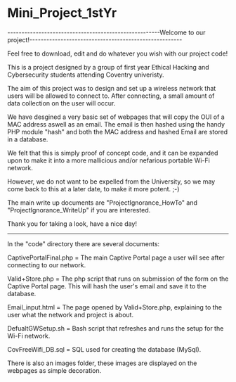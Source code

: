 # Mini_Project_1stYr
------------------------------------------------------Welcome to our project!------------------------------------------------------

Feel free to download, edit and do whatever you wish with our project code!

This is a project designed by a group of first year Ethical Hacking and Cybersecurity students attending Coventry univeristy.

The aim of this project was to design and set up a wireless network that users will be allowed to connect to. 
After connecting, a small amount of data collection on the user will occur.

We have desgined a very basic set of webpages that will copy the OUI of a MAC address aswell as an email.
The email is then hashed using the handy PHP module "hash" and both the MAC address and hashed Email are stored in a database. 

We felt that this is simply proof of concept code, and it can be expanded upon to make it into a more 
mallicious and/or nefarious portable Wi-Fi network.

However, we do not want to be expelled from the University, so we may come back to this at a later date, to make it more potent. ;-)

The main write up documents are "ProjectIgnorance_HowTo" and "ProjectIgnorance_WriteUp" if you are interested. 

Thank you for taking a look, have a nice day!

-----------------------------------------------------------------------------------------------------------------------------------------
In the "code" directory there are several documents:

CaptivePortalFinal.php = The main Captive Portal page a user will see after connecting to our network.

Valid+Store.php = The php script that runs on submission of the form on the Captive Portal page.
                  This will hash the user's email and save it to the database.
                
Email_input.html = The page opened by Valid+Store.php, explaining to the user what the network and project is about. 

DefualtGWSetup.sh = Bash script that refreshes and runs the setup for the Wi-Fi network. 

CovFreeWifi_DB.sql = SQL used for creating the database (MySql).

There is also an images folder, these images are displayed on the webpages as simple decoration.
